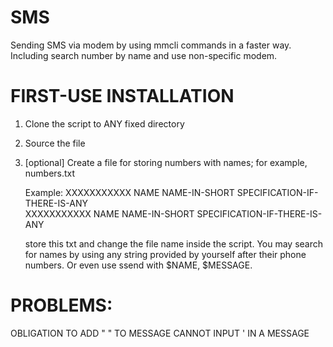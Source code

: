 # SMS
Sending SMS via modem by using mmcli commands in a faster way. Including search number by name and use non-specific modem. 


# FIRST-USE INSTALLATION
1. Clone the script to ANY fixed directory
2. Source the file
3. [optional] Create a file for storing numbers with names; for example, numbers.txt
   
   Example:       XXXXXXXXXXX     NAME    NAME-IN-SHORT    SPECIFICATION-IF-THERE-IS-ANY  <br>
                  XXXXXXXXXXX     NAME    NAME-IN-SHORT    SPECIFICATION-IF-THERE-IS-ANY

   store this txt and change the file name inside the script.
   You may search for names by using any string provided by yourself after their phone numbers.
   Or even use ssend with $NAME, $MESSAGE.
   
# PROBLEMS:
   OBLIGATION TO ADD " " TO MESSAGE
   CANNOT INPUT ' IN A MESSAGE
